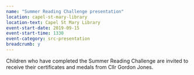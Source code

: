 ```yaml
---
name: "Summer Reading Challenge presentation"
location: capel-st-mary-library
location-text: Capel St Mary Library
event-start-date: 2019-09-15
event-start-time: 1330
event-category: src-presentation
breadcrumb: y
---
```


Children who have completed the Summer Reading Challenge are invited to receive their certificates and medals from Cllr Gordon Jones.
